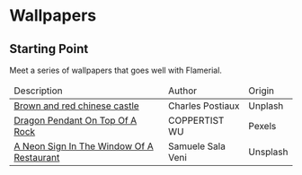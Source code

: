 <h1>Wallpapers</h1>
	<h2>Starting Point</h2>
		<p>Meet a series of wallpapers that goes well with Flamerial.</p>
		<table>
			<thead>
				<tr>
					<td>Description</td>
					<td>Author</td>
					<td>Origin</td>
				</tr>
			</thead>
			<tbody>
				<tr>
					<td><a href="https://unsplash.com/photos/i9Kfzb9idZo">Brown and red chinese castle</a></td>
					<td>Charles Postiaux</td>
					<td>Unplash</td>
				</tr>
				<tr>
					<td><a href="https://www.pexels.com/photo/dragon-pendant-16030709/">Dragon Pendant On Top Of A Rock</a></td>
					<td>COPPERTIST WU</td>
					<td>Pexels</td>
				</tr>
				<tr>
					<td><a href="https://unsplash.com/photos/wtKkegYKdGg">A Neon Sign In The Window Of A Restaurant</a></td>
					<td>Samuele Sala Veni</td>
					<td>Unsplash</td>
				</tr>
			</tbody>
		</table>
